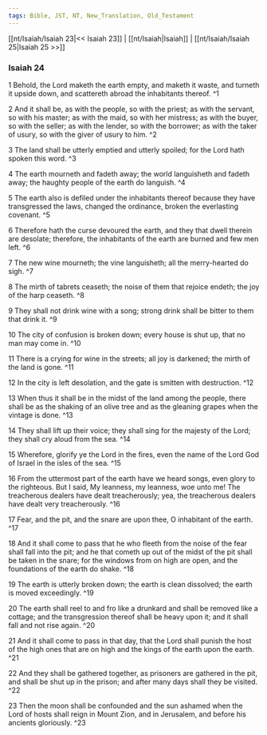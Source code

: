 ```yaml
---
tags: Bible, JST, NT, New_Translation, Old_Testament
---
```


[[nt/Isaiah/Isaiah 23|<< Isaiah 23]] | [[nt/Isaiah|Isaiah]] | [[nt/Isaiah/Isaiah 25|Isaiah 25 >>]]

### Isaiah 24

1 Behold, the Lord maketh the earth empty, and maketh it waste, and turneth it upside down, and scattereth abroad the inhabitants thereof.  ^1

2 And it shall be, as with the people, so with the priest; as with the servant, so with his master; as with the maid, so with her mistress; as with the buyer, so with the seller; as with the lender, so with the borrower; as with the taker of usury, so with the giver of usury to him.  ^2

3 The land shall be utterly emptied and utterly spoiled; for the Lord hath spoken this word.  ^3

4 The earth mourneth and fadeth away; the world languisheth and fadeth away; the haughty people of the earth do languish.  ^4

5 The earth also is defiled under the inhabitants thereof because they have transgressed the laws, changed the ordinance, broken the everlasting covenant.  ^5

6 Therefore hath the curse devoured the earth, and they that dwell therein are desolate; therefore, the inhabitants of the earth are burned and few men left.  ^6

7 The new wine mourneth; the vine languisheth; all the merry-hearted do sigh.  ^7

8 The mirth of tabrets ceaseth; the noise of them that rejoice endeth; the joy of the harp ceaseth.  ^8

9 They shall not drink wine with a song; strong drink shall be bitter to them that drink it.  ^9

10 The city of confusion is broken down; every house is shut up, that no man may come in.  ^10

11 There is a crying for wine in the streets; all joy is darkened; the mirth of the land is gone.  ^11

12 In the city is left desolation, and the gate is smitten with destruction.  ^12

13 When thus it shall be in the midst of the land among the people, there shall be as the shaking of an olive tree and as the gleaning grapes when the vintage is done.  ^13

14 They shall lift up their voice; they shall sing for the majesty of the Lord; they shall cry aloud from the sea.  ^14

15 Wherefore, glorify ye the Lord in the fires, even the name of the Lord God of Israel in the isles of the sea.  ^15

16 From the uttermost part of the earth have we heard songs, even glory to the righteous. But I said, My leanness, my leanness, woe unto me! The treacherous dealers have dealt treacherously; yea, the treacherous dealers have dealt very treacherously.  ^16

17 Fear, and the pit, and the snare are upon thee, O inhabitant of the earth.  ^17

18 And it shall come to pass that he who fleeth from the noise of the fear shall fall into the pit; and he that cometh up out of the midst of the pit shall be taken in the snare; for the windows from on high are open, and the foundations of the earth do shake.  ^18

19 The earth is utterly broken down; the earth is clean dissolved; the earth is moved exceedingly.  ^19

20 The earth shall reel to and fro like a drunkard and shall be removed like a cottage; and the transgression thereof shall be heavy upon it; and it shall fall and not rise again.  ^20

21 And it shall come to pass in that day, that the Lord shall punish the host of the high ones that are on high and the kings of the earth upon the earth.  ^21

22 And they shall be gathered together, as prisoners are gathered in the pit, and shall be shut up in the prison; and after many days shall they be visited.  ^22

23 Then the moon shall be confounded and the sun ashamed when the Lord of hosts shall reign in Mount Zion, and in Jerusalem, and before his ancients gloriously.  ^23

 
